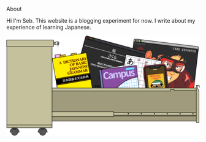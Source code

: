 About

Hi I'm Seb. This website is a blogging experiment for now. I write about my experience of learning Japanese.

![img](./img/ws_japanese_archive.png)
